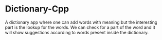 # Dictionary-Cpp
A dictionary app where one can add words with meaning but the interesting part is the lookup for the words. We can check for a part of the word and it will show suggestions according to words present inside the dictionary.
